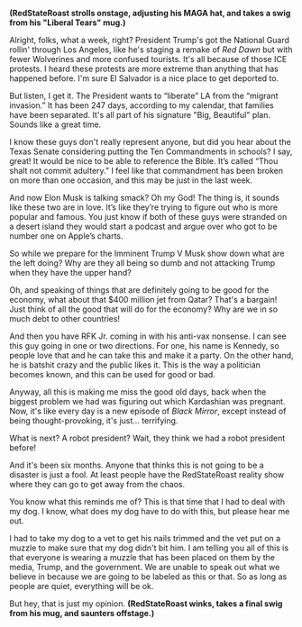 **(RedStateRoast strolls onstage, adjusting his MAGA hat, and takes a swig from his "Liberal Tears" mug.)**

Alright, folks, what a week, right? President Trump's got the National Guard rollin' through Los Angeles, like he's staging a remake of *Red Dawn* but with fewer Wolverines and more confused tourists. It's all because of those ICE protests. I heard these protests are more extreme than anything that has happened before. I'm sure El Salvador is a nice place to get deported to.

But listen, I get it. The President wants to “liberate” LA from the “migrant invasion.” It has been 247 days, according to my calendar, that families have been separated. It's all part of his signature "Big, Beautiful" plan. Sounds like a great time. 

I know these guys don't really represent anyone, but did you hear about the Texas Senate considering putting the Ten Commandments in schools? I say, great! It would be nice to be able to reference the Bible. It’s called “Thou shalt not commit adultery.” I feel like that commandment has been broken on more than one occasion, and this may be just in the last week.

And now Elon Musk is talking smack? Oh my God! The thing is, it sounds like these two are in love. It’s like they’re trying to figure out who is more popular and famous. You just know if both of these guys were stranded on a desert island they would start a podcast and argue over who got to be number one on Apple’s charts. 

So while we prepare for the Imminent Trump V Musk show down what are the left doing? Why are they all being so dumb and not attacking Trump when they have the upper hand? 

Oh, and speaking of things that are definitely going to be good for the economy, what about that $400 million jet from Qatar? That's a bargain! Just think of all the good that will do for the economy? Why are we in so much debt to other countries!

And then you have RFK Jr. coming in with his anti-vax nonsense. I can see this guy going in one or two directions. For one, his name is Kennedy, so people love that and he can take this and make it a party. On the other hand, he is batshit crazy and the public likes it. This is the way a politician becomes known, and this can be used for good or bad.

Anyway, all this is making me miss the good old days, back when the biggest problem we had was figuring out which Kardashian was pregnant. Now, it's like every day is a new episode of *Black Mirror*, except instead of being thought-provoking, it's just… terrifying.

What is next? A robot president? Wait, they think we had a robot president before!

And it's been six months. Anyone that thinks this is not going to be a disaster is just a fool. At least people have the RedStateRoast reality show where they can go to get away from the chaos.

You know what this reminds me of? This is that time that I had to deal with my dog. I know, what does my dog have to do with this, but please hear me out.

I had to take my dog to a vet to get his nails trimmed and the vet put on a muzzle to make sure that my dog didn't bit him. I am telling you all of this is that everyone is wearing a muzzle that has been placed on them by the media, Trump, and the government. We are unable to speak out what we believe in because we are going to be labeled as this or that. So as long as people are quiet, everything will be ok. 

But hey, that is just my opinion.
**(RedStateRoast winks, takes a final swig from his mug, and saunters offstage.)**